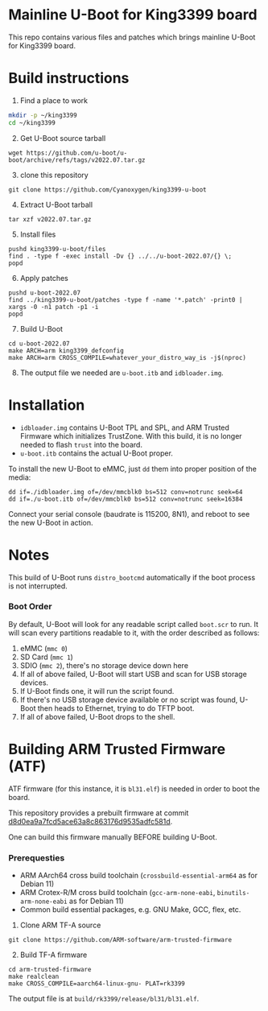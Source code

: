# Mainline U-Boot for King3399 board

This repo contains various files and patches which brings mainline U-Boot for King3399 board.

Build instructions
======

1. Find a place to work

```sh
mkdir -p ~/king3399 
cd ~/king3399
```

2. Get U-Boot source tarball

```
wget https://github.com/u-boot/u-boot/archive/refs/tags/v2022.07.tar.gz
```

3. clone this repository

```
git clone https://github.com/Cyanoxygen/king3399-u-boot
```

4. Extract U-Boot tarball

```
tar xzf v2022.07.tar.gz
```

5. Install files

```
pushd king3399-u-boot/files
find . -type f -exec install -Dv {} ../../u-boot-2022.07/{} \;
popd
```

6. Apply patches

```
pushd u-boot-2022.07
find ../king3399-u-boot/patches -type f -name '*.patch' -print0 | xargs -0 -n1 patch -p1 -i
popd
```

7. Build U-Boot

```
cd u-boot-2022.07
make ARCH=arm king3399_defconfig
make ARCH=arm CROSS_COMPILE=whatever_your_distro_way_is -j$(nproc)
```

8. The output file we needed are `u-boot.itb` and `idbloader.img`.

Installation
======

- `idbloader.img` contains U-Boot TPL and SPL, and ARM Trusted Firmware which initializes TrustZone. With this build, it is no longer needed to flash `trust` into the board.
- `u-boot.itb` contains the actual U-Boot proper.

To install the new U-Boot to eMMC, just `dd` them into proper position of the media:

```
dd if=./idbloader.img of=/dev/mmcblk0 bs=512 conv=notrunc seek=64
dd if=./u-boot.itb of=/dev/mmcblk0 bs=512 conv=notrunc seek=16384
```

Connect your serial console (baudrate is 115200, 8N1), and reboot to see the new U-Boot in action.

Notes
======

This build of U-Boot runs `distro_bootcmd` automatically if the boot process is not interrupted.

### Boot Order

By default, U-Boot will look for any readable script called `boot.scr` to run. It will scan every partitions readable to it, with the order described as follows:

1. eMMC (`mmc 0`)
2. SD Card (`mmc 1`)
3. SDIO (`mmc 2`), there's no storage device down here
4. If all of above failed, U-Boot will start USB and scan for USB storage devices.
5. If U-Boot finds one, it will run the script found.
6. If there's no USB storage device available or no script was found, U-Boot then heads to Ethernet, trying to do TFTP boot.
7. If all of above failed, U-Boot drops to the shell.

Building ARM Trusted Firmware (ATF)
======

ATF firmware (for this instance, it is `bl31.elf`) is needed in order to boot the board.

This repository provides a prebuilt firmware at commit [d8d0ea9a7fcd5ace63a8c863176d9535adfc581d](https://github.com/ARM-software/arm-trusted-firmware/tree/d8d0ea9a7fcd5ace63a8c863176d9535adfc581d).

One can build this firmware manually BEFORE building U-Boot.

### Prerequesties

- ARM AArch64 cross build toolchain (`crossbuild-essential-arm64` as for Debian 11)
- ARM Crotex-R/M cross build toolchain (`gcc-arm-none-eabi`, `binutils-arm-none-eabi` as for Debian 11)
- Common build essential packages, e.g. GNU Make, GCC, flex, etc.

1. Clone ARM TF-A source

```
git clone https://github.com/ARM-software/arm-trusted-firmware
```

2. Build TF-A firmware

```
cd arm-trusted-firmware
make realclean
make CROSS_COMPILE=aarch64-linux-gnu- PLAT=rk3399
```

The output file is at `build/rk3399/release/bl31/bl31.elf`.

